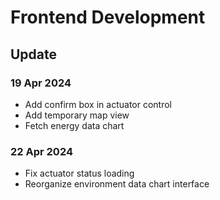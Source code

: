 # Frontend Development

## Update

### 19 Apr 2024
- Add confirm box in actuator control
- Add temporary map view
- Fetch energy data chart

### 22 Apr 2024
- Fix actuator status loading
- Reorganize environment data chart interface